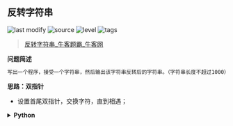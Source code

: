 ## 反转字符串
<!--START_SECTION:badge-->

![last modify](https://img.shields.io/static/v1?label=last%20modify&message=2022-10-07%2018%3A30%3A25&color=yellowgreen&style=flat-square)
![source](https://img.shields.io/static/v1?label=source&message=%E7%89%9B%E5%AE%A2&color=green&style=flat-square)
![level](https://img.shields.io/static/v1?label=level&message=%E7%AE%80%E5%8D%95&color=yellow&style=flat-square)
![tags](https://img.shields.io/static/v1?label=tags&message=%E5%AD%97%E7%AC%A6%E4%B8%B2%2C%20%E5%8F%8C%E6%8C%87%E9%92%88&color=orange&style=flat-square)

<!--END_SECTION:badge-->
<!--info
tags: [字符串, 双指针]
source: 牛客
level: 简单
number: '0103'
name: 反转字符串
companies: []
-->

> [反转字符串_牛客题霸_牛客网](https://www.nowcoder.com/practice/c3a6afee325e472386a1c4eb1ef987f3)

<summary><b>问题简述</b></summary>

```txt
写出一个程序，接受一个字符串，然后输出该字符串反转后的字符串。（字符串长度不超过1000）
```

<!-- 
<details><summary><b>详细描述</b></summary>

```txt
```

</details>
-->

<!-- <div align="center"><img src="../../../_assets/xxx.png" height="300" /></div> -->

<summary><b>思路：双指针</b></summary>

- 设置首尾双指针，交换字符，直到相遇；

<details><summary><b>Python</b></summary>

```python
class Solution:
    def solve(self , s: str) -> str:
        
        s = list(s)
        l, r = 0, len(s) - 1
        while l < r:
            s[l], s[r] = s[r], s[l]
            l += 1
            r -= 1
        
        return ''.join(s)
```

</details>
